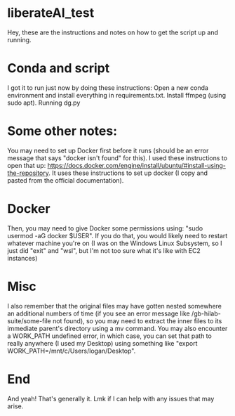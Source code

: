 # liberateAI_test

Hey, these are the instructions and notes on how to get the script up and running.

# Conda and script
I got it to run just now by doing these instructions:
Open a new conda environment and install everything in requirements.txt. Install ffmpeg (using sudo apt). Running dg.py

# Some other notes:
You may need to set up Docker first before it runs (should be an error message that says "docker isn't found" for this). I used these instructions to open that up: https://docs.docker.com/engine/install/ubuntu/#install-using-the-repository. It uses these instructions to set up docker (I copy and pasted from the official documentation).

# Docker
Then, you may need to give Docker some permissions using: "sudo usermod -aG docker $USER". If you do that, you would likely need to restart whatever machine you're on (I was on the Windows Linux Subsystem, so I just did "exit" and "wsl", but I'm not too sure what it's like with EC2 instances)

# Misc
I also remember that the original files may have gotten nested somewhere an additional numbers of time (if you see an error message like /gb-hilab-suite/some-file not found), so you may need to extract the inner files to its immediate parent's directory using a mv command. You may also encounter a WORK_PATH undefined error, in which case, you can set that path to really anywhere (I used my Desktop) using something like "export WORK_PATH=/mnt/c/Users/logan/Desktop".

# End
And yeah! That's generally it. Lmk if I can help with any issues that may arise.
